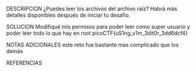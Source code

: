 DESCRIPCION
¿Puedes leer los archivos del archivo raíz?
Habrá más detalles disponibles después de iniciar tu desafío.

SOLUCION
Modifiqué mis permisos para poder leer como super usuario y poder leer todo lo que hay en root
picoCTF{uS1ng_v1m_3dit0r_3dd6dcf4}

NOTAS ADICIONALES
este reto fue bastante mas complicado que los demás

REFERENCIAS